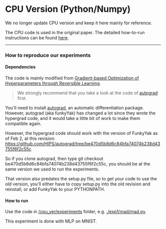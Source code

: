 
# CPU Version (Python/Numpy)

We no longer update CPU version and keep it here mainly for reference.

The CPU code is used in the original paper. The detailed how-to-run instructions can be found [here](https://github.com/bigaidream-projects/drmad/tree/master/cpu_ver/README.md).



---

### How to reproduce our experiments

#### Dependencies


The code is mainly modified from [Gradient-based Optimization of Hyperparameters through Reversible Learning](https://github.com/HIPS/hypergrad/).

> We strongly recommend that you take a look at the code of [autograd](https://github.com/HIPS/autograd) first.

You'll need to install [autograd](https://github.com/HIPS/autograd), an automatic differentiation package.
However, autograd (aka funkyYak) has changed a lot since they wrote the hypergrad code, and it would take a little bit of work to make them compatible again.

However, the hypergrad code should work with the version of FunkyYak as of Feb 2, at this revision:
https://github.com/HIPS/autograd/tree/be470d5b8d6c84bfa74074b238d43755f6f2c55c

So if you clone autograd, then type
git checkout be470d5b8d6c84bfa74074b238d43755f6f2c55c,
you should be at the same version we used to run the experiments.

That version also predates the setup.py file, so to get your code to use the old version, you'll either have to copy setup.py into the old revision and reinstall, or add FunkyYak to your PYTHONPATH.

#### How to run

Use the code in [/cpu_ver/experiments](https://github.com/bigaidream-projects/drmad/tree/master/cpu_ver/experiments) folder, e.g. [./exp1/mad/mad.py](https://github.com/bigaidream-projects/drmad/blob/master/cpu_ver/experiments/exp1/mad/mad.py). 

This experiment is done with MLP on MNIST. 
